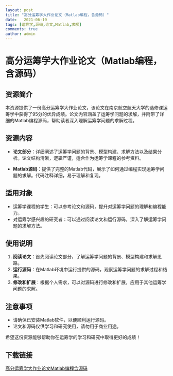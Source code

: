 ```yaml
---
layout: post
title: "高分运筹学大作业论文（Matlab编程，含源码）"
date:   2021-06-10
tags: [运筹学,源码,论文,Matlab,求解]
comments: true
author: admin
---
```

# 高分运筹学大作业论文（Matlab编程，含源码）

## 资源简介

本资源提供了一份高分运筹学大作业论文，该论文在南京航空航天大学的选修课运筹学中获得了95分的优异成绩。论文内容涵盖了运筹学问题的求解，并附带了详细的Matlab编程源码，帮助读者深入理解运筹学问题的求解过程。

## 资源内容

- **论文部分**：详细阐述了运筹学问题的背景、模型构建、求解方法以及结果分析。论文结构清晰，逻辑严谨，适合作为运筹学课程的参考资料。
  
- **Matlab源码**：提供了完整的Matlab代码，展示了如何通过编程实现运筹学问题的求解。代码注释详细，易于理解和复现。

## 适用对象

- 运筹学课程的学生：可以参考论文和源码，提升对运筹学问题的理解和编程能力。
- 对运筹学感兴趣的研究者：可以通过阅读论文和运行源码，深入了解运筹学问题的求解方法。

## 使用说明

1. **阅读论文**：首先阅读论文部分，了解运筹学问题的背景、模型构建和求解思路。
2. **运行源码**：在Matlab环境中运行提供的源码，观察运筹学问题的求解过程和结果。
3. **修改和扩展**：根据个人需求，可以对源码进行修改和扩展，应用于其他运筹学问题的求解。

## 注意事项

- 请确保已安装Matlab软件，以便顺利运行源码。
- 论文和源码仅供学习和研究使用，请勿用于商业用途。

希望这份资源能够帮助你在运筹学的学习和研究中取得更好的成绩！

## 下载链接

[高分运筹学大作业论文Matlab编程含源码](https://pan.quark.cn/s/da07a1c8bbee)